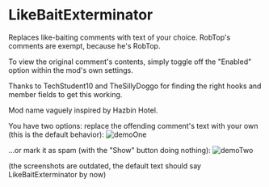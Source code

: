 # LikeBaitExterminator

Replaces like-baiting comments with text of your choice. RobTop's comments are exempt, because he's RobTop.

To view the original comment's contents, simply toggle off the "Enabled" option within the mod's own settings.

Thanks to TechStudent10 and TheSillyDoggo for finding the right hooks and member fields to get this working.

Mod name vaguely inspired by Hazbin Hotel.

You have two options: replace the offending comment's text with your own (this is the default behavior):
![demoOne](https://github.com/RayDeeUx/LikeBaitExterminator/blob/main/demoOne.png)

...or mark it as spam (with the "Show" button doing nothing):
![demoTwo](https://github.com/RayDeeUx/LikeBaitExterminator/blob/main/demoTwo.png)

(the screenshots are outdated, the default text should say LikeBaitExterminator by now)